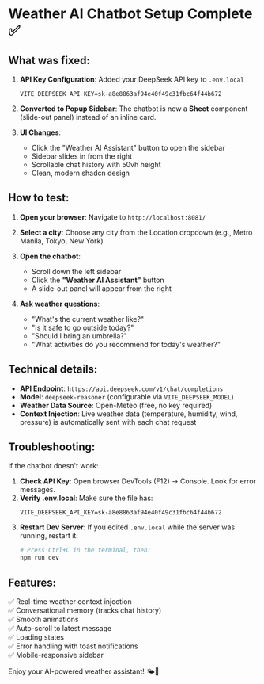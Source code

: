 # Weather AI Chatbot Setup Complete ✅

## What was fixed:

1. **API Key Configuration**: Added your DeepSeek API key to `.env.local`
   ```
   VITE_DEEPSEEK_API_KEY=sk-a8e8863af94e40f49c31fbc64f44b672
   ```

2. **Converted to Popup Sidebar**: The chatbot is now a **Sheet** component (slide-out panel) instead of an inline card.

3. **UI Changes**:
   - Click the "Weather AI Assistant" button to open the sidebar
   - Sidebar slides in from the right
   - Scrollable chat history with 50vh height
   - Clean, modern shadcn design

## How to test:

1. **Open your browser**: Navigate to `http://localhost:8081/`

2. **Select a city**: Choose any city from the Location dropdown (e.g., Metro Manila, Tokyo, New York)

3. **Open the chatbot**: 
   - Scroll down the left sidebar
   - Click the **"Weather AI Assistant"** button
   - A slide-out panel will appear from the right

4. **Ask weather questions**:
   - "What's the current weather like?"
   - "Is it safe to go outside today?"
   - "Should I bring an umbrella?"
   - "What activities do you recommend for today's weather?"

## Technical details:

- **API Endpoint**: `https://api.deepseek.com/v1/chat/completions`
- **Model**: `deepseek-reasoner` (configurable via `VITE_DEEPSEEK_MODEL`)
- **Weather Data Source**: Open-Meteo (free, no key required)
- **Context Injection**: Live weather data (temperature, humidity, wind, pressure) is automatically sent with each chat request

## Troubleshooting:

If the chatbot doesn't work:

1. **Check API Key**: Open browser DevTools (F12) → Console. Look for error messages.
2. **Verify .env.local**: Make sure the file has:
   ```
   VITE_DEEPSEEK_API_KEY=sk-a8e8863af94e40f49c31fbc64f44b672
   ```
3. **Restart Dev Server**: If you edited `.env.local` while the server was running, restart it:
   ```powershell
   # Press Ctrl+C in the terminal, then:
   npm run dev
   ```

## Features:

✅ Real-time weather context injection  
✅ Conversational memory (tracks chat history)  
✅ Smooth animations  
✅ Auto-scroll to latest message  
✅ Loading states  
✅ Error handling with toast notifications  
✅ Mobile-responsive sidebar  

Enjoy your AI-powered weather assistant! 🌤️🤖
